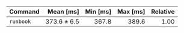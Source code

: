 | Command | Mean [ms] | Min [ms] | Max [ms] | Relative |
|:---|---:|---:|---:|---:|
| `runbook` | 373.6 ± 6.5 | 367.8 | 389.6 | 1.00 |
